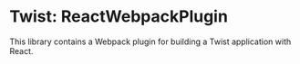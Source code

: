 # Twist: ReactWebpackPlugin

This library contains a Webpack plugin for building a Twist application with React.
